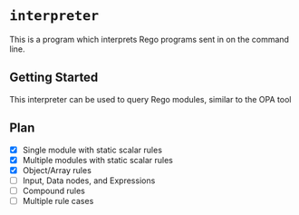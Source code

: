 # `interpreter`

This is a program which interprets Rego programs sent in on the
command line.

## Getting Started

This interpreter can be used to query Rego modules, similar
to the OPA tool

## Plan

- [x] Single module with static scalar rules
- [x] Multiple modules with static scalar rules
- [x] Object/Array rules
- [ ] Input, Data nodes, and Expressions
- [ ] Compound rules
- [ ] Multiple rule cases
